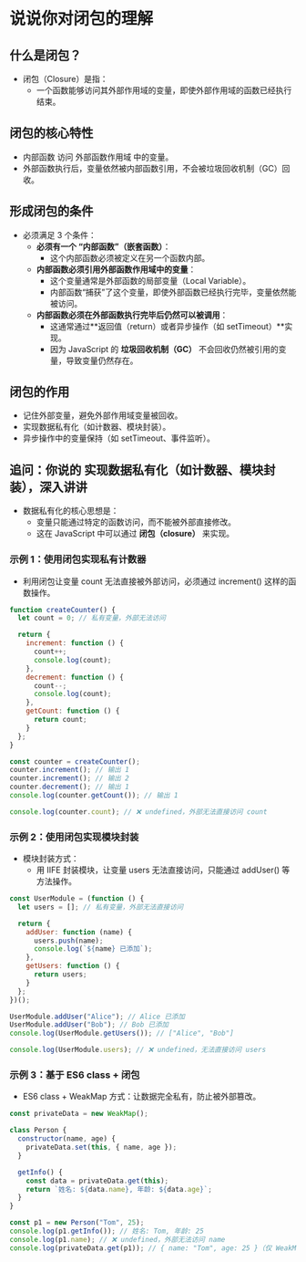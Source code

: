 # 说说你对闭包的理解

## 什么是闭包？

- 闭包（Closure）是指：
  - 一个函数能够访问其外部作用域的变量，即使外部作用域的函数已经执行结束。

## 闭包的核心特性

- 内部函数 访问 外部函数作用域 中的变量。
- 外部函数执行后，变量依然被内部函数引用，不会被垃圾回收机制（GC）回收。

## 形成闭包的条件

- 必须满足 3 个条件：
  - **必须有一个 “内部函数”（嵌套函数）**：
    - 这个内部函数必须被定义在另一个函数内部。
  - **内部函数必须引用外部函数作用域中的变量**：
    - 这个变量通常是外部函数的局部变量（Local Variable）。
    - 内部函数“捕获”了这个变量，即使外部函数已经执行完毕，变量依然能被访问。
  - **内部函数必须在外部函数执行完毕后仍然可以被调用**：
    - 这通常通过**返回值（return）或者异步操作（如 setTimeout）**实现。
    - 因为 JavaScript 的 **垃圾回收机制（GC）** 不会回收仍然被引用的变量，导致变量仍然存在。
  
## 闭包的作用

- 记住外部变量，避免外部作用域变量被回收。
- 实现数据私有化（如计数器、模块封装）。
- 异步操作中的变量保持（如 setTimeout、事件监听）。

## 追问：你说的 实现数据私有化（如计数器、模块封装），深入讲讲

- 数据私有化的核心思想是：
  - 变量只能通过特定的函数访问，而不能被外部直接修改。
  - 这在 JavaScript 中可以通过 **闭包（closure）** 来实现。

### 示例 1：使用闭包实现私有计数器

- 利用闭包让变量 count 无法直接被外部访问，必须通过 increment() 这样的函数操作。

```js
function createCounter() {
  let count = 0; // 私有变量，外部无法访问

  return {
    increment: function () {
      count++;
      console.log(count);
    },
    decrement: function () {
      count--;
      console.log(count);
    },
    getCount: function () {
      return count;
    }
  };
}

const counter = createCounter();
counter.increment(); // 输出 1
counter.increment(); // 输出 2
counter.decrement(); // 输出 1
console.log(counter.getCount()); // 输出 1

console.log(counter.count); // ❌ undefined，外部无法直接访问 count
```

### 示例 2：使用闭包实现模块封装

- 模块封装方式：
  - 用 IIFE 封装模块，让变量 users 无法直接访问，只能通过 addUser() 等方法操作。

```js
const UserModule = (function () {
  let users = []; // 私有变量，外部无法直接访问

  return {
    addUser: function (name) {
      users.push(name);
      console.log(`${name} 已添加`);
    },
    getUsers: function () {
      return users;
    }
  };
})();

UserModule.addUser("Alice"); // Alice 已添加
UserModule.addUser("Bob"); // Bob 已添加
console.log(UserModule.getUsers()); // ["Alice", "Bob"]

console.log(UserModule.users); // ❌ undefined，无法直接访问 users
```

### 示例 3：基于 ES6 class + 闭包

- ES6 class + WeakMap 方式：让数据完全私有，防止被外部篡改。

```js
const privateData = new WeakMap();

class Person {
  constructor(name, age) {
    privateData.set(this, { name, age });
  }

  getInfo() {
    const data = privateData.get(this);
    return `姓名: ${data.name}, 年龄: ${data.age}`;
  }
}

const p1 = new Person("Tom", 25);
console.log(p1.getInfo()); // 姓名: Tom, 年龄: 25
console.log(p1.name); // ❌ undefined，外部无法访问 name
console.log(privateData.get(p1)); // { name: "Tom", age: 25 }（仅 WeakMap 可访问）
```
